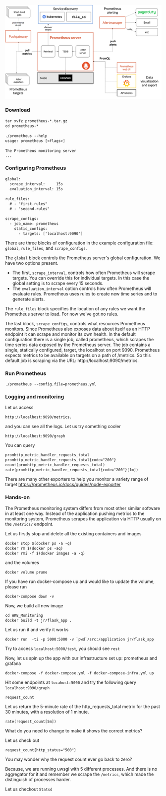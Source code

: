 ![Alt text](./images/prometheus_architecture.png?raw=true)

### Download
```
tar xvfz prometheus-*.tar.gz
cd prometheus-*

./prometheus --help
usage: prometheus [<flags>]

The Prometheus monitoring server
...
```

### Configuring Prometheus
```
global:
  scrape_interval:     15s
  evaluation_interval: 15s

rule_files:
  # - "first.rules"
  # - "second.rules"

scrape_configs:
  - job_name: prometheus
    static_configs:
      - targets: ['localhost:9090']
```
There are three blocks of configuration in the example configuration file: `global`, `rule_files`, and `scrape_configs`.

The `global` block controls the Prometheus server's global configuration. We have two options present. 
* The first, `scrape_interval`, controls how often Prometheus will scrape targets. You can override this for individual targets. In this case the global setting is to scrape every 15 seconds. 
* The `evaluation_interval` option controls how often Prometheus will evaluate rules. Prometheus uses rules to create new time series and to generate alerts.

The `rule_files` block specifies the location of any rules we want the Prometheus server to load. For now we've got no rules.

The last block, `scrape_configs`, controls what resources Prometheus monitors. Since Prometheus also exposes data about itself as an HTTP endpoint it can scrape and monitor its own health. In the default configuration there is a single job, called prometheus, which scrapes the time series data exposed by the Prometheus server. The job contains a single, statically configured, target, the localhost on port 9090. Prometheus expects metrics to be available on targets on a path of /metrics. So this default job is scraping via the URL: http://localhost:9090/metrics.

### Run Prometheus
```
./prometheus --config.file=prometheus.yml
```


### Logging and monitoring
Let us access

```
http://localhost:9090/metrics.

```
and you can see all the logs. Let us try something cooler

```
http://localhost:9090/graph
```

You can query
```
promhttp_metric_handler_requests_total
promhttp_metric_handler_requests_total{code="200"}
count(promhttp_metric_handler_requests_total)
rate(promhttp_metric_handler_requests_total{code="200"}[1m])
```

There are many other exporters to help you monitor a variety range of target https://prometheus.io/docs/guides/node-exporter

### Hands-on


The Prometheus monitoring system differs from most other similar software in at least one way. Instead of the application pushing metrics to the monitoring system, Prometheus scrapes the application via HTTP usually on the `/metrics/` endpoint.

Let us firstly stop and delete all the existing containers and images
```
docker stop $(docker ps -a -q)
docker rm $(docker ps -aq)
docker rmi -f $(docker images -a -q)
```
and the volumes
```
docker volume prune
```
If you have run docker-compose up and would like to update the volume, please run
```
docker-compose down -v
```

Now, we build all new image 
```
cd WK8_Monitoring
docker build -t jr/flask_app .
```
Let us run it and verify it works

```
docker run  -ti -p 5000:5000 -v `pwd`/src:/application jr/flask_app
```
Try to access `localhost:5000/test`, you should see `rest`

Now, let us spin up the app with our infrastructure set up: prometheus and grafana
```
docker-compose -f docker-compose.yml -f docker-compose-infra.yml up
```
Hit some endpoints at `locahost:5000` and try the following query `localhost:9090/graph`
```
request_count
```
Let us return the 5-minute rate of the http_requests_total metric for the past 30 minutes, with a resolution of 1 minute.
```
rate(request_count[5m])
```
What do you need to change to make it shows the correct metrics?

Let us check out 
```
request_count{http_status="500"}
``` 
You may wonder why the request count ever go back to zero?

Because, we are running uwsgi with 5 different processes. And there is no aggregator for it and remember we scrape the 
`/metrics`, which made the distinguish of processes harder.

Let us checkout `Statsd`



